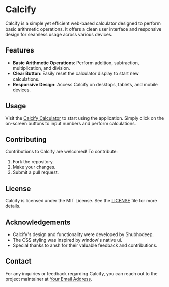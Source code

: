 # Calcify

Calcify is a simple yet efficient web-based calculator designed to perform basic arithmetic operations. It offers a clean user interface and responsive design for seamless usage across various devices.

## Features

- **Basic Arithmetic Operations**: Perform addition, subtraction, multiplication, and division.
- **Clear Button**: Easily reset the calculator display to start new calculations.
- **Responsive Design**: Access Calcify on desktops, tablets, and mobile devices.

## Usage

Visit the [Calcify Calculator](https://reet1232.github.io/calculator/) to start using the application. Simply click on the on-screen buttons to input numbers and perform calculations.

## Contributing

Contributions to Calcify are welcomed! To contribute:

1. Fork the repository.
2. Make your changes.
3. Submit a pull request.

## License

Calcify is licensed under the MIT License. See the [LICENSE](LICENSE) file for more details.

## Acknowledgements

- Calcify's design and functionality were developed by Shubhodeep.
- The CSS styling was inspired by window's native ui.
- Special thanks to ansh for their valuable feedback and contributions.

## Contact

For any inquiries or feedback regarding Calcify, you can reach out to the project maintainer at [Your Email Address](mailto:youremail@example.com).
